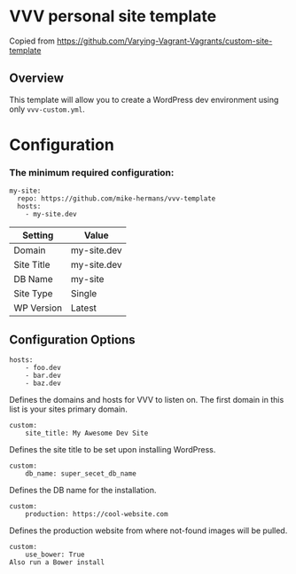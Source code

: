 # VVV personal site template
Copied from https://github.com/Varying-Vagrant-Vagrants/custom-site-template

## Overview
This template will allow you to create a WordPress dev environment using only `vvv-custom.yml`.

# Configuration

### The minimum required configuration:

```
my-site:
  repo: https://github.com/mike-hermans/vvv-template
  hosts:
    - my-site.dev
```
| Setting    | Value       |
|------------|-------------|
| Domain     | my-site.dev |
| Site Title | my-site.dev |
| DB Name    | my-site     |
| Site Type  | Single      |
| WP Version | Latest      |

## Configuration Options

```
hosts:
    - foo.dev
    - bar.dev
    - baz.dev
```
Defines the domains and hosts for VVV to listen on. 
The first domain in this list is your sites primary domain.

```
custom:
    site_title: My Awesome Dev Site
```
Defines the site title to be set upon installing WordPress.


```
custom:
    db_name: super_secet_db_name
```
Defines the DB name for the installation.

```
custom:
    production: https://cool-website.com
```
Defines the production website from where not-found images will be pulled.

```
custom:
    use_bower: True
Also run a Bower install